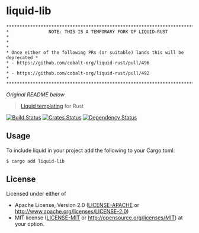 liquid-lib
===========

    ********************************************************************************
    *               NOTE: THIS IS A TEMPORARY FORK OF LIQUID-RUST                  *
    *                                                                              *
    * Once either of the following PRs (or suitable) lands this will be deprecated *
    * - https://github.com/cobalt-org/liquid-rust/pull/496                         *
    * - https://github.com/cobalt-org/liquid-rust/pull/492                         *
    ********************************************************************************


*Original README below*

> [Liquid templating](http://liquidmarkup.org/) for Rust

[![Build Status](https://dev.azure.com/cobalt-org/cobalt-org/_apis/build/status/liquid-rust?branchName=master)](https://dev.azure.com/cobalt-org/cobalt-org/_build/latest?definitionId=1&branchName=master)
[![Crates Status](https://img.shields.io/crates/v/liquid.svg)](https://crates.io/crates/liquid)
[![Dependency Status](https://dependencyci.com/github/cobalt-org/liquid-rust/badge)](https://dependencyci.com/github/cobalt-org/liquid-rust)

Usage
----------

To include liquid in your project add the following to your Cargo.toml:

```console
$ cargo add liquid-lib
```

## License

Licensed under either of

 * Apache License, Version 2.0 ([LICENSE-APACHE](LICENSE-APACHE) or http://www.apache.org/licenses/LICENSE-2.0)
 * MIT license ([LICENSE-MIT](LICENSE-MIT) or http://opensource.org/licenses/MIT)
  at your option.

